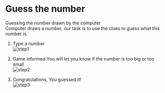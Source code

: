 # Guess the number
Guessing the number drawn by the computer <br>
Computer draws a number, our task is to use the clues to guess what this number is.

1. Type a number <br>
![step1](https://i.ibb.co/mDd31mW/guess1.png)

2. Game informed You will let you know if the number is too big or too small  <br>
![step2](https://i.ibb.co/27VH7y5/guess2.png)

3. Congratulations, You guessed it! <br>
![step3](https://i.ibb.co/jR4wnrG/guess3.png)
